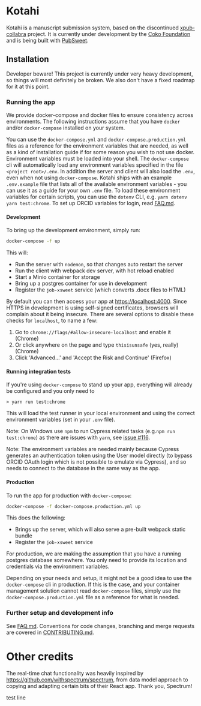 # Kotahi

Kotahi is a manuscript submission system, based on the discontinued [xpub-collabra](https://gitlab.coko.foundation/xpub/xpub) project.
It is currently under development by the [Coko Foundation](https://coko.foundation/) and is being built with [PubSweet](https://gitlab.coko.foundation/pubsweet/pubsweet).

## Installation

Developer beware! This project is currently under very heavy development, so things will most definitely be broken. We also don't have a fixed roadmap for it at this point.

### Running the app

We provide docker-compose and docker files to ensure consistency across environments. The following instructions assume that you have `docker` and/or `docker-compose` installed on your system.

You can use the `docker-compose.yml` and `docker-compose.production.yml` files as a reference for the environment variables that are needed, as well as a kind of installation guide if for some reason you wish to not use docker.
Environment variables must be loaded into your shell. The `docker-compose` cli will automatically load any environment variables specified in the file `<project root>/.env`. In addition the server and client will also load the `.env`, even when not using `docker-compose`. Kotahi ships with an example `.env.example` file that lists all of the available environment variables - you can use it as a guide for your own `.env` file.
To load these environment variables for certain scripts, you can use the `dotenv` CLI, e.g. `yarn dotenv yarn test:chrome`.
To set up ORCID variables for login, read [FAQ.md](FAQ.md).

#### Development

To bring up the development environment, simply run:

```sh
docker-compose -f up
```

This will:

- Run the server with `nodemon`, so that changes auto restart the server
- Run the client with webpack dev server, with hot reload enabled
- Start a Minio container for storage
- Bring up a postgres container for use in development
- Register the `job-xsweet` service (which converts .docx files to HTML)

By default you can then access your app at [https://localhost:4000](https://localhost:4000). Since HTTPS in development is using self-signed certificates, browsers will complain about it being insecure. There are several options to disable these checks for `localhost`, to name a few:

1. Go to `chrome://flags/#allow-insecure-localhost` and enable it (Chrome)
2. Or click anywhere on the page and type `thisisunsafe` (yes, really) (Chrome)
3. Click 'Advanced...' and 'Accept the Risk and Continue' (Firefox)

#### Running integration tests

If you're using `docker-compose` to stand up your app, everything will already be configured and you only need to

```
> yarn run test:chrome
```

This will load the test runner in your local environment and using the correct environment variables (set in your `.env` file).

Note: On Windows use `npm` to run Cypress related tasks (e.g.`npm run test:chrome`) as there are issues with `yarn`, see [issue #116](https://gitlab.coko.foundation/kotahi/kotahi/-/issues/116).

Note: The environment variables are needed mainly because Cypress generates an authentication token using the User model directly (to bypass ORCID OAuth login which is not possible to emulate via Cypress), and so needs to connect to the database in the same way as the app.

#### Production

To run the app for production with `docker-compose`:

```sh
docker-compose -f docker-compose.production.yml up
```

This does the following:

- Brings up the server, which will also serve a pre-built webpack static bundle
- Register the `job-xsweet` service

For production, we are making the assumption that you have a running postgres database somewhere. You only need to provide its location and credentials via the environment variables.

Depending on your needs and setup, it might not be a good idea to use the `docker-compose` cli in production. If this is the case, and your container management solution cannot read `docker-compose` files, simply use the `docker-compose.production.yml` file as a reference for what is needed.

### Further setup and development info

See [FAQ.md](FAQ.md).
Conventions for code changes, branching and merge requests are covered in [CONTRIBUTING.md](CONTRIBUTING.md).

# Other credits

The real-time chat functionality was heavily inspired by https://github.com/withspectrum/spectrum, from data model approach to copying and adapting certain bits of their React app. Thank you, Spectrum!

test line
